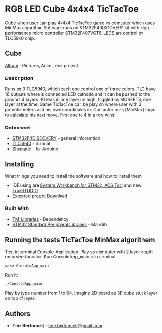 # RGB LED Cube 4x4x4 TicTacToe 

Cube when user can play 4x4x4 TicTacToe game vs computer which uses MinMax algorithm. Software runs on STM32F4DISCOVERY kit with high performance micro controller STM32F407VGT6. LEDS are control by TLC5940 chip.

## Cube

[Album](https://imgur.com/a/et8Eu76) - Pictures, Anim., end project


### Description

Runs on 3 TLC5940, which each one control one of three colors. TLC have 16 outputs where is connected LED cathode and it can be pushed to the ground. 4 layers (16 leds in one layer) in high, toggled by MOSFETS, one layer at the time. Game TicTacToe can be play on where user with 3 potentiometers add his own coordinates in. Computer uses [MinMax] logic to calculate his next move. First one to 4 in a row wins!

### Datasheet

* [STM32F4DISCOVERY](http://www.st.com/content/ccc/resource/technical/document/user_manual/70/fe/4a/3f/e7/e1/4f/7d/DM00039084.pdf/files/DM00039084.pdf/jcr:content/translations/en.DM00039084.pdf) - general inforamtion
* [TLC5940](http://www.ti.com/lit/ds/symlink/tlc5940.pdf) - manual
* [Shematic](https://cdn.instructables.com/ORIG/F7Q/NBEM/H1QMLAYD/F7QNBEMH1QMLAYD.png) - for Arduino

## Installing

What things you need to install the software and how to install them
* IDE using are [System Workbench for STM32, AC6 Tool](http://www.openstm32.org/System%2BWorkbench%2Bfor%2BSTM32) and new [TrueSTUDIO](http://www.st.com/en/development-tools/truestudio.html)
* Exported project [Download]()


### Built With

* [TM_Libraries](http://stm32f4-discovery.net/2014/05/all-stm32f429-libraries-at-one-place/) - Dependency
* [STM32 Standard Peripheral Libraries](http://www.st.com/en/embedded-software/stm32-standard-peripheral-libraries.html?querycriteria=productId=LN1939) - Main lib



## Running the tests TicTacToe MinMax algorithem

Test in terminal Console-Application. Play vs computer with 2 layer depth recursive function. Run ConsoleApp_main.c in terminal:
```
make ConsoleApp_main
```
Run it:
```
./ConsoleApp_main
```
Play by type number from 1 to 64. Imagine 2D board as 3D cube stuck layer on top of layer.

## Authors

* **Tine Bertoncelj** - tine.bertoncelj@gmail.com
